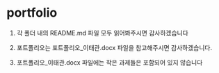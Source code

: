 # portfolio
1. 각 폴더 내의 README.md 파일 모두 읽어봐주시면 감사하겠습니다

2. 포트폴리오는 포트폴리오_이태관.docx 파일을 참고해주시면 감사하겠습니다.

3. 포트폴리오_이태관.docx 파일에는 작은 과제들은 포함되어 있지 않습니다
